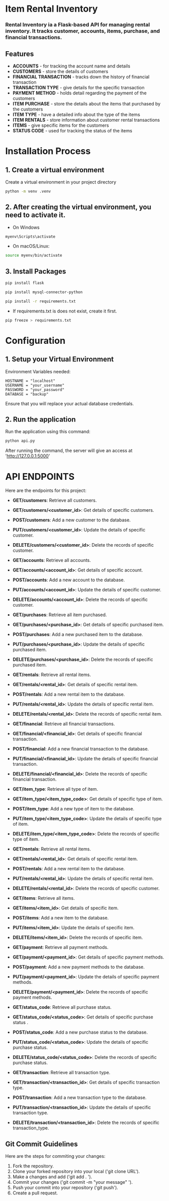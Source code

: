 # Item Rental Inventory
### Rental Inventory ia a Flask-based API for managing rental inventory. It tracks customer, accounts, items, purchase, and financial transactions. 

## Features 
* **ACCOUNTS** - for tracking the account name and details
* **CUSTOMERS** - store the details of customers
* **FINANCIAL TRANSACTION** - tracks down the history of financial transaction
* **TRANSACTION TYPE** - give details for the specific transaction
* **PAYMENT METHOD** - holds detail regarding the payment of the customers
* **ITEM PURCHASE** - store the details about the items that purchased by the customers
* **ITEM TYPE** - have a detailed info about the type of the items
* **ITEM RENTALS** - store information about customer rental transactions
* **ITEMS** - give specific items for the customers
* **STATUS CODE** - used for tracking the status of the items 

# Installation Process
## 1. Create a virtual environment
 Create a virtual environment in your project directory
```bash
python -m venv .venv
```
## 2. After creating the virtual environment, you need to activate it.
* On Windows
```bash
myenv\Scripts\activate
```
* On macOS/Linux:
```bash
source myenv/bin/activate
```
## 3. Install Packages
```bash
pip install flask
```
```bash
pip install mysql-connector-python
```
```bash
pip install -r requirements.txt
```
* If requirements.txt is does not exist, create it first.
```bash
pip freeze > requirements.txt
```
# Configuration
## 1. Setup your Virtual Environment
Environment Variables needed:
```.env
HOSTNAME = "localhost"
USERNAME = "your_username"
PASSWORD = "your_password"
DATABASE = "backup"
```
Ensure that you will replace your actual database credentials.
## 2. Run the application
Run the application using this command:
```bash
python api.py
```
After running the command, the server will give an access at 'http://127.0.0.1:5000'
# API ENDPOINTS
Here are the endpoints for this project:
* **GET/customers**: Retrieve all customers.
* **GET/customers/<customer_id>**: Get details of specific customers.
* **POST/customers**: Add a new customer to the database.
* **PUT/customers/<customer_id>**: Update the details of specific customer.
* **DELETE/customers/<customer_id>**: Delete the records of specific customer.

  
* **GET/accounts**: Retrieve all accounts.
* **GET/accounts/<account_id>**: Get details of specific account.
* **POST/accounts**: Add a new account to the database.
* **PUT/accounts/<account_id>**: Update the details of specific customer.
* **DELETE/accounts/<account_id>**: Delete the records of specific customer.


* **GET/purchases**: Retrieve all item purchased.
* **GET/purchases/<purchase_id>**: Get details of specific purchased item.
* **POST/purchases**: Add a new purchased item to the database.
* **PUT/purchases/<purchase_id>**: Update the details of specific purchased item.
* **DELETE/purchases/<purchase_id>**: Delete the records of specific purchased item.


* **GET/rentals**: Retrieve all rental items.
* **GET/rentals/<rental_id>**: Get details of specific rental item.
* **POST/rentals**: Add a new rental item to the database.
* **PUT/rentals/<rental_id>**: Update the details of specific rental item.
* **DELETE/rentals/<rental_id>**: Delete the records of specific rental item.


* **GET/financial**: Retrieve all financial transactions.
* **GET/financial/<financial_id>**: Get details of specific financial transaction.
* **POST/financial**: Add a new financial transaction to the database.
* **PUT/financial/<financial_id>**: Update the details of specific financial transaction.
* **DELETE/financial/<financial_id>**: Delete the records of specific financial transaction.


* **GET/item_type**: Retrieve all type of item.
* **GET/item_type/<item_type_code>**: Get details of specific type of item.
* **POST/item_type**: Add a new type of item to the database.
* **PUT/item_type/<item_type_code>**: Update the details of specific type of item.
* **DELETE/item_type/<item_type_code>**: Delete the records of specific type of item.


* **GET/rentals**: Retrieve all rental items.
* **GET/rentals/<rental_id>**: Get details of specific rental item.
* **POST/rentals**: Add a new rental item to the database.
* **PUT/rentals/<rental_id>**: Update the details of specific rental item.
* **DELETE/rentals/<rental_id>**: Delete the records of specific customer.

  
* **GET/items**: Retrieve all items.
* **GET/items/<item_id>**: Get details of specific item.
* **POST/items**: Add a new item to the database.
* **PUT/items/<item_id>**: Update the details of specific item.
* **DELETE/items/<item_id>**: Delete the records of specific item.


* **GET/payment**: Retrieve all payment methods.
* **GET/payment/<payment_id>**: Get details of specific payment methods.
* **POST/payment**: Add a new payment methods to the database.
* **PUT/payment/<payment_id>**: Update the details of specific payment methods.
* **DELETE/payment/<payment_id>**: Delete the records of specific payment methods.

  
* **GET/status_code**: Retrieve all purchase status.
* **GET/status_code/<status_code>**: Get details of specific purchase status .
* **POST/status_code**: Add a new purchase status to the database.
* **PUT/status_code/<status_code>**: Update the details of specific purchase status.
* **DELETE/status_code/<status_code>**: Delete the records of specific purchase status.


* **GET/transaction**: Retrieve all transaction type.
* **GET/transaction/<transaction_id>**: Get details of specific transaction type.
* **POST/transaction**: Add a new transaction type to the database.
* **PUT/transaction/<transaction_id>**: Update the details of specific transaction type.
* **DELETE/transaction/<transaction_id>**: Delete the records of specific transaction_type.

## Git Commit Guidelines
Here are the steps for commiting your changes:
1. Fork the repository.
2. Clone your forked repository into your local ('git clone URL').
3. Make a changes and add ('git add . ').
4. Commit your changes ('git commit -m "your message" ').
5. Push your commit into your repository ('git push').
6. Create a pull request. 



